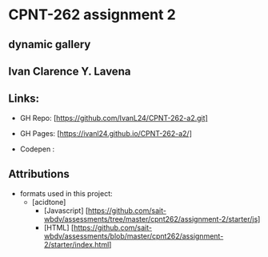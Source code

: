 # CPNT-262 assignment 2
## dynamic gallery
## Ivan Clarence Y. Lavena

## Links:

  * GH Repo: [https://github.com/IvanL24/CPNT-262-a2.git]

  * GH Pages: [https://ivanl24.github.io/CPNT-262-a2/]

  * Codepen :

## Attributions

  * formats used in this project:
    * [acidtone] 
      * [Javascript] [https://github.com/sait-wbdv/assessments/tree/master/cpnt262/assignment-2/starter/js]
      * [HTML] [https://github.com/sait-wbdv/assessments/blob/master/cpnt262/assignment-2/starter/index.html]
